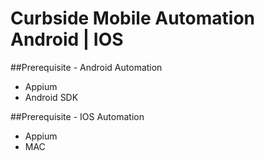 # Curbside Mobile Automation Android | IOS

##Prerequisite - Android Automation
- Appium 
- Android SDK

##Prerequisite - IOS Automation

- Appium
- MAC
